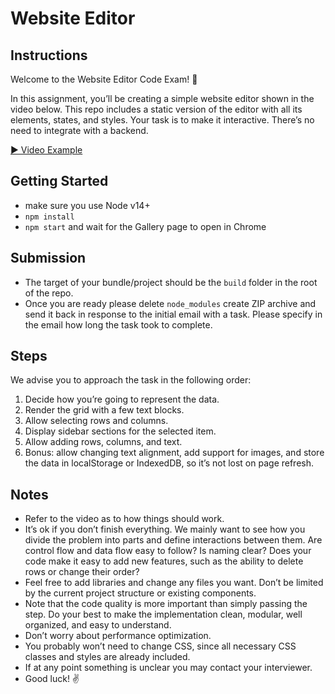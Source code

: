 # Website Editor





## Instructions
Welcome to the Website Editor Code Exam! 👾

In this assignment, you’ll be creating a simple website editor shown in the video below. This repo includes a static version of the editor with all its elements, states, and styles. Your task is to make it interactive. There’s no need to integrate with a backend.

[▶️ Video Example](./public/editor-demo.mp4)

## Getting Started
- make sure you use Node v14+
- `npm install`
- `npm start` and wait for the Gallery page to open in Chrome

## Submission
- The target of your bundle/project should be the `build` folder in the root of the repo.
- Once you are ready please delete `node_modules` create ZIP archive and send it back in response to the initial email with a task. Please specify in the email how long the task took to complete.


## Steps

We advise you to approach the task in the following order:

1. Decide how you’re going to represent the data.
2. Render the grid with a few text blocks.
3. Allow selecting rows and columns.
4. Display sidebar sections for the selected item.
5. Allow adding rows, columns, and text.
6. Bonus: allow changing text alignment, add support for images, and store the data in localStorage or IndexedDB, so it’s not lost on page refresh.

## Notes

- Refer to the video as to how things should work.
- It’s ok if you don’t finish everything. We mainly want to see how you divide the problem into parts and define interactions between them. Are control flow and data flow easy to follow? Is naming clear? Does your code make it easy to add new features, such as the ability to delete rows or change their order?
- Feel free to add libraries and change any files you want. Don’t be limited by the current project structure or existing components.
- Note that the code quality is more important than simply passing the step. Do your best to make the implementation clean, modular, well organized, and easy to understand.
- Don’t worry about performance optimization.
- You probably won’t need to change CSS, since all necessary CSS classes and styles are already included.
- If at any point something is unclear you may contact your interviewer.
- Good luck! ✌️
